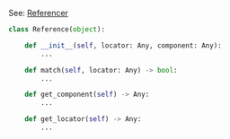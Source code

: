
See: [Referencer](../../../toolkit_api/python/commons/refer/referencer/)

```python
class Reference(object):

    def __init__(self, locator: Any, component: Any):
        ...

    def match(self, locator: Any) -> bool:
        ...

    def get_component(self) -> Any:
        ...

    def get_locator(self) -> Any:
        ...

```

